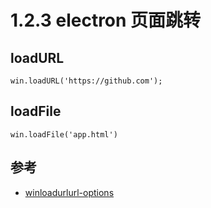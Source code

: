 # 1.2.3 electron 页面跳转


## loadURL

```
win.loadURL('https://github.com');
```

## loadFile
```
win.loadFile('app.html')
```

## 参考
- [winloadurlurl-options](https://electronjs.org/docs/api/browser-window#winloadurlurl-options)
